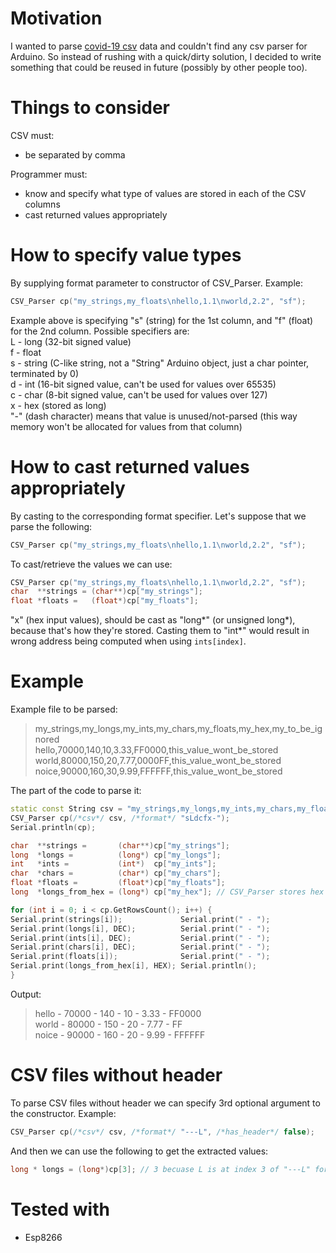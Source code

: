 # Motivation
I wanted to parse [covid-19 csv](https://github.com/tomwhite/covid-19-uk-data) data and couldn't find any csv parser for Arduino. So instead of rushing with a quick/dirty solution, I decided to write something that could be reused in future (possibly by other people too).  

# Things to consider  
CSV must:  
* be separated by comma  

Programmer must:  
* know and specify what type of values are stored in each of the CSV columns  
* cast returned values appropriately  
		  
# How to specify value types 
By supplying format parameter to constructor of CSV_Parser. Example:
```cpp
CSV_Parser cp("my_strings,my_floats\nhello,1.1\nworld,2.2", "sf");
```

Example above is specifying "s" (string) for the 1st column, and "f" (float) for the 2nd column. Possible specifiers are:  
L - long (32-bit signed value)  
f - float  
s - string (C-like string, not a "String" Arduino object, just a char pointer, terminated by 0)  
d - int (16-bit signed value, can't be used for values over 65535)  
c - char (8-bit signed value, can't be used for values over 127)  
x - hex (stored as long)  
"-" (dash character) means that value is unused/not-parsed (this way memory won't be allocated for values from that column)  

# How to cast returned values appropriately
By casting to the corresponding format specifier. Let's suppose that we parse the following:
```cpp
CSV_Parser cp("my_strings,my_floats\nhello,1.1\nworld,2.2", "sf");
```

To cast/retrieve the values we can use:  
```cpp
CSV_Parser cp("my_strings,my_floats\nhello,1.1\nworld,2.2", "sf");
char  **strings = (char**)cp["my_strings"];
float *floats =   (float*)cp["my_floats"];
```

"x" (hex input values), should be cast as "long*" (or unsigned long*), because that's how they're stored. Casting them to "int*" would result in wrong address being computed when using `ints[index]`.  


# Example
Example file to be parsed:     
> my_strings,my_longs,my_ints,my_chars,my_floats,my_hex,my_to_be_ignored  
> hello,70000,140,10,3.33,FF0000,this_value_wont_be_stored  
> world,80000,150,20,7.77,0000FF,this_value_wont_be_stored  
> noice,90000,160,30,9.99,FFFFFF,this_value_wont_be_stored   

The part of the code to parse it:  

```cpp
static const String csv = "my_strings,my_longs,my_ints,my_chars,my_floats,my_hex,my_to_be_ignored\nhello,70000,140,10,3.33,FF0000,this_value_wont_be_stored\nworld,80000,150,20,7.77,0000FF,this_value_wont_be_stored\nnoice,90000,160,30,9.99,FFFFFF,this_value_wont_be_stored";
CSV_Parser cp(/*csv*/ csv, /*format*/ "sLdcfx-");
Serial.println(cp);

char  **strings =       (char**)cp["my_strings"];
long  *longs =          (long*) cp["my_longs"];
int   *ints =           (int*)  cp["my_ints"];
char  *chars =          (char*) cp["my_chars"];
float *floats =         (float*)cp["my_floats"];
long  *longs_from_hex = (long*) cp["my_hex"]; // CSV_Parser stores hex as longs (casting to int* would point to wrong address when ints[ind] is used)

for (int i = 0; i < cp.GetRowsCount(); i++) {
Serial.print(strings[i]);             Serial.print(" - ");
Serial.print(longs[i], DEC);          Serial.print(" - ");
Serial.print(ints[i], DEC);           Serial.print(" - ");
Serial.print(chars[i], DEC);          Serial.print(" - ");
Serial.print(floats[i]);              Serial.print(" - ");
Serial.print(longs_from_hex[i], HEX); Serial.println();
}
```

Output:  
> hello - 70000 - 140 - 10 - 3.33 - FF0000  
> world - 80000 - 150 - 20 - 7.77 - FF  
> noice - 90000 - 160 - 20 - 9.99 - FFFFFF   
  
  
# CSV files without header
To parse CSV files without header we can specify 3rd optional argument to the constructor. Example:  
```cpp
CSV_Parser cp(/*csv*/ csv, /*format*/ "---L", /*has_header*/ false);
```

And then we can use the following to get the extracted values:  
```cpp
long * longs = (long*)cp[3]; // 3 becuase L is at index 3 of "---L" format string
```

  
# Tested with 
- Esp8266  
